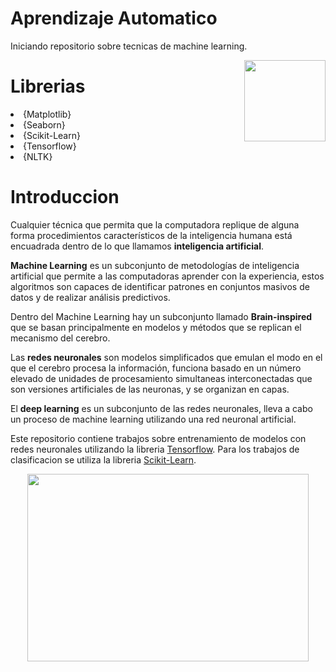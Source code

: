 # Aprendizaje Automatico

Iniciando repositorio sobre tecnicas de machine learning.


<p>
<a href="https://www.tensorflow.org/?hl=es-419" rel="nofollow"><img src="https://upload.wikimedia.org/wikipedia/commons/thumb/2/2d/Tensorflow_logo.svg/1915px-Tensorflow_logo.svg.png" align="right" width="130" style="max-width: 60%;"></a>
</p>


# Librerias

<ui>

<li>
{Matplotlib}
</li>

<li>
{Seaborn}
</li>

<li>
{Scikit-Learn}
</li>

<li>
{Tensorflow}
</li>

<li>
{NLTK}
</li>

 
 # Introduccion
  
Cualquier técnica que permita que la computadora replique de alguna forma procedimientos característicos de la inteligencia humana está encuadrada dentro de lo que llamamos <b>inteligencia artificial</b>. 

<b>Machine Learning</b> es un subconjunto de metodologías de inteligencia artificial que permite a las computadoras aprender con la experiencia, estos algoritmos son capaces de identificar patrones en conjuntos masivos de datos y de realizar análisis predictivos.

Dentro del Machine Learning hay un subconjunto llamado <b>Brain-inspired</b> que se basan principalmente en modelos y métodos que se replican el mecanismo del cerebro. 

Las <b>redes neuronales</b> son modelos simplificados que emulan el modo en el que el cerebro procesa la información, funciona basado en un número elevado de unidades de procesamiento simultaneas interconectadas que son versiones artificiales de las neuronas, y se organizan en capas. 

El <b>deep learning</b> es un subconjunto de las redes neuronales, lleva a cabo un proceso de machine learning utilizando una red neuronal artificial. 

Este repositorio contiene trabajos sobre entrenamiento de modelos con redes neuronales utilizando la libreria [Tensorflow](https://www.tensorflow.org/?hl=es-419). Para los trabajos de clasificacion se utiliza la libreria [Scikit-Learn](https://scikit-learn.org/stable/). 
  
<p align="center">
  <img 
    width="450"
    height="300"
    src="https://antoniofontanini.com/wp-content/uploads/2019/11/FOTOmit_image_datalabor2_2.gif"
  >
</p>
